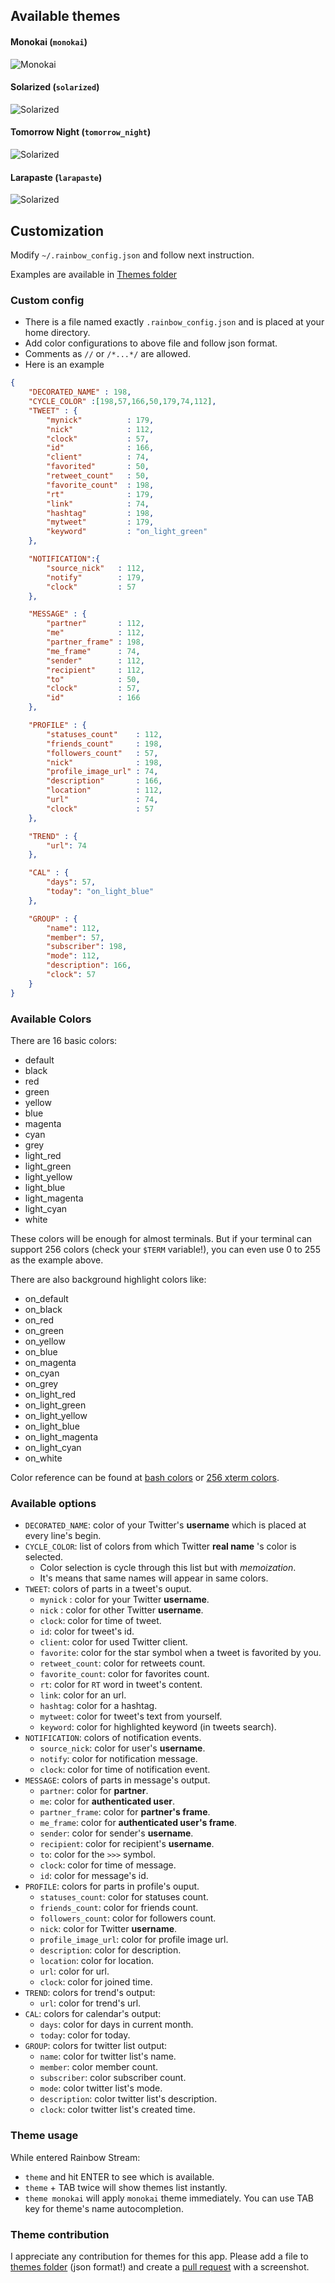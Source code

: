 ## Available themes
#### Monokai (`monokai`)
![Monokai](./screenshot/themes/Monokai.png)
#### Solarized (`solarized`)
![Solarized](./screenshot/themes/Solarized.png)
#### Tomorrow Night (`tomorrow_night`)
![Solarized](./screenshot/themes/TomorrowNight.png)
#### Larapaste (`larapaste`)
![Solarized](./screenshot/themes/larapaste.png)

## Customization
Modify `~/.rainbow_config.json` and follow next instruction.

Examples are available in
[Themes folder](https://github.com/DTVD/rainbowstream/blob/master/rainbowstream/colorset)

### Custom config
 * There is a file named exactly `.rainbow_config.json` and is placed at your home directory.
 * Add color configurations to above file and follow json format.
 * Comments as `//` or `/*...*/` are allowed.
 * Here is an example

```json
{
    "DECORATED_NAME" : 198,
    "CYCLE_COLOR" :[198,57,166,50,179,74,112],
    "TWEET" : {
        "mynick"          : 179,
        "nick"            : 112,
        "clock"           : 57,
        "id"              : 166,
        "client"          : 74,
        "favorited"       : 50,
        "retweet_count"   : 50,
        "favorite_count"  : 198,
        "rt"              : 179,
        "link"            : 74,
        "hashtag"         : 198,
        "mytweet"         : 179,
        "keyword"         : "on_light_green"
    },

    "NOTIFICATION":{
        "source_nick"   : 112,
        "notify"        : 179,
        "clock"         : 57
    },

    "MESSAGE" : {
        "partner"       : 112,
        "me"            : 112,
        "partner_frame" : 198,
        "me_frame"      : 74,
        "sender"        : 112,
        "recipient"     : 112,
        "to"            : 50,
        "clock"         : 57,
        "id"            : 166
    },

    "PROFILE" : {
        "statuses_count"    : 112,
        "friends_count"     : 198,
        "followers_count"   : 57,
        "nick"              : 198,
        "profile_image_url" : 74,
        "description"       : 166,
        "location"          : 112,
        "url"               : 74,
        "clock"             : 57
    },

    "TREND" : {
        "url": 74
    },

    "CAL" : {
        "days": 57,
        "today": "on_light_blue"
    },

    "GROUP" : {
        "name": 112,
        "member": 57,
        "subscriber": 198,
        "mode": 112,
        "description": 166,
        "clock": 57
    }
}
```

### Available Colors

There are 16 basic colors:
  * default
  * black
  * red
  * green
  * yellow
  * blue
  * magenta
  * cyan
  * grey
  * light_red
  * light_green
  * light_yellow
  * light_blue
  * light_magenta
  * light_cyan
  * white

These colors will be enough for almost terminals.
But if your terminal can support 256 colors (check your `$TERM` variable!),
you can even use 0 to 255 as the example above.

There are also background highlight colors like:
  * on_default
  * on_black
  * on_red
  * on_green
  * on_yellow
  * on_blue
  * on_magenta
  * on_cyan
  * on_grey
  * on_light_red
  * on_light_green
  * on_light_yellow
  * on_light_blue
  * on_light_magenta
  * on_light_cyan
  * on_white


Color reference can be found at
[bash colors](http://misc.flogisoft.com/bash/tip_colors_and_formatting) or
[256 xterm colors](http://www.calmar.ws/vim/256-xterm-24bit-rgb-color-chart.html).

### Available options
* `DECORATED_NAME`: color of your Twitter's __username__ which is placed at every line's begin.
* `CYCLE_COLOR`: list of colors from which Twitter __real name__ 's color is selected.
  * Color selection is cycle through this list but with _memoization_.
  * It's means that same names will appear in same colors.
* `TWEET`: colors of parts in a tweet's ouput.
  * `mynick` : color for your Twitter __username__.
  * `nick` : color for other Twitter __username__.
  * `clock`: color for time of tweet.
  * `id`: color for tweet's id.
  * `client`: color for used Twitter client.
  * `favorite`: color for the star symbol when a tweet is favorited by you.
  * `retweet_count`: color for retweets count.
  * `favorite_count`: color for favorites count.
  * `rt`: color for `RT` word in tweet's content.
  * `link`: color for an url.
  * `hashtag`: color for a hashtag.
  * `mytweet`: color for tweet's text from yourself.
  * `keyword`: color for highlighted keyword (in tweets search).
* `NOTIFICATION`: colors of notification events.
  * `source_nick`: color for user's __username__.
  * `notify`: color for notification message.
  * `clock`: color for time of notification event.
* `MESSAGE`: colors of parts in message's output.
  * `partner`: color for __partner__.
  * `me`: color for __authenticated user__.
  * `partner_frame`: color for __partner's frame__.
  * `me_frame`: color for __authenticated user's frame__.
  * `sender`: color for sender's __username__.
  * `recipient`: color for recipient's __username__.
  * `to`: color for the `>>>` symbol.
  * `clock`: color for time of message.
  * `id`: color for message's id.
* `PROFILE`: colors for parts in profile's ouput.
  * `statuses_count`: color for statuses count.
  * `friends_count`: color for friends count.
  * `followers_count`: color for followers count.
  * `nick`: color for Twitter __username__.
  * `profile_image_url`: color for profile image url.
  * `description`: color for description.
  * `location`: color for location.
  * `url`: color for url.
  * `clock`: color for joined time.
* `TREND`: colors for trend's output:
  * `url`: color for trend's url.
* `CAL`: colors for calendar's output:
  * `days`: color for days in current month.
  * `today`: color for today.
* `GROUP`: colors for twitter list output:
  * `name`: color for twitter list's name.
  * `member`: color member count.
  * `subscriber`: color subscriber count.
  * `mode`: color twitter list's mode.
  * `description`: color twitter list's description.
  * `clock`: color twitter list's created time.

### Theme usage
While entered Rainbow Stream:
* `theme` and hit ENTER to see which is available.
* `theme` + TAB twice will show themes list instantly.
* `theme monokai` will apply `monokai` theme immediately. You can use TAB key for theme's name autocompletion.

### Theme contribution
I appreciate any contribution for themes for this app.
Please add a file to [themes folder](https://github.com/DTVD/rainbowstream/tree/master/rainbowstream/colorset)
(json format!) and create a [pull request](https://github.com/DTVD/rainbowstream/compare/) with a screenshot.
